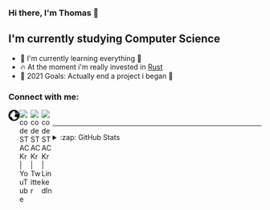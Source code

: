 ### Hi there, I'm Thomas 👋

## I'm currently studying Computer Science

- 🌱 I'm currently learning everything 🙂
- 🔥 At the moment i'm really invested in [Rust](https://www.rust-lang.org/)
- 🥅 2021 Goals: Actually end a project i began 🤣 

### Connect with me:

[<img align="left" alt="codeSTACKr.com" width="22px" src="https://raw.githubusercontent.com/iconic/open-iconic/master/svg/globe.svg" />][website]
[<img align="left" alt="codeSTACKr | YouTube" width="22px" src="https://cdn.jsdelivr.net/npm/simple-icons@v3/icons/youtube.svg" />][youtube]
[<img align="left" alt="codeSTACKr | Twitter" width="22px" src="https://cdn.jsdelivr.net/npm/simple-icons@v3/icons/twitter.svg" />][twitter]
[<img align="left" alt="codeSTACKr | LinkedIn" width="22px" src="https://cdn.jsdelivr.net/npm/simple-icons@v3/icons/linkedin.svg" />][linkedin]

<br />

---

<details>
  <summary>:zap: GitHub Stats</summary>

  <img align="left" alt="mordragt's gitHub stats" src="https://github-readme-stats.vercel.app/api?username=mordragt&show_icons=true&hide_border=true" />

</details>

[website]: https://mordragt.github.io
[twitter]: https://twitter.com/MordragT
[youtube]: https://www.youtube.com/channel/UC6Gwjs460LGyFNmjuTSHsWg?view_as=subscriber
[linkedin]: https://www.linkedin.com/in/wehmoeller/